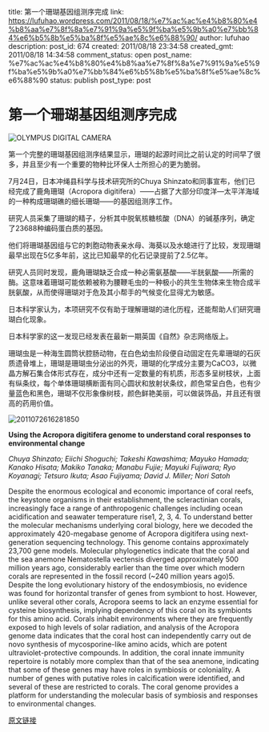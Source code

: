 title: 第一个珊瑚基因组测序完成
link: https://lufuhao.wordpress.com/2011/08/18/%e7%ac%ac%e4%b8%80%e4%b8%aa%e7%8f%8a%e7%91%9a%e5%9f%ba%e5%9b%a0%e7%bb%84%e6%b5%8b%e5%ba%8f%e5%ae%8c%e6%88%90/
author: lufuhao
description: 
post_id: 674
created: 2011/08/18 23:34:58
created_gmt: 2011/08/18 14:34:58
comment_status: open
post_name: %e7%ac%ac%e4%b8%80%e4%b8%aa%e7%8f%8a%e7%91%9a%e5%9f%ba%e5%9b%a0%e7%bb%84%e6%b5%8b%e5%ba%8f%e5%ae%8c%e6%88%90
status: publish
post_type: post

# 第一个珊瑚基因组测序完成

![OLYMPUS DIGITAL CAMERA         ](http://lufuhao.files.wordpress.com/2011/08/2011072616292213_thumb.jpg)

第一个完整的珊瑚基因组测序结果显示，珊瑚的起源时间比之前认定的时间早了很多，并且至少有一个重要的物种比环保人士所担心的更为脆弱。 

7月24日，日本冲绳县科学与技术研究所的Chuya Shinzato和同事宣布，他们已经完成了鹿角珊瑚（Acropora digitifera）——占据了大部分印度洋—太平洋海域的一种构成珊瑚礁的细长珊瑚——的基因组测序工作。 

研究人员采集了珊瑚的精子，分析其中脱氧核糖核酸（DNA）的碱基序列，确定了23688种编码蛋白质的基因。 

他们将珊瑚基因组与它的刺胞动物表亲水母、海葵以及水螅进行了比较，发现珊瑚最早出现在5亿多年前，这比已知最早的化石记录提前了2.5亿年。 

研究人员同时发现，鹿角珊瑚缺乏合成一种必需氨基酸——半胱氨酸——所需的酶。这意味着珊瑚可能依赖被称为腰鞭毛虫的一种极小的共生生物体来生物合成半胱氨酸，从而使得珊瑚对于危及其小帮手的气候变化显得尤为敏感。 

日本科学家认为，本项研究不仅有助于理解珊瑚的进化历程，还能帮助人们研究珊瑚白化现象。 

日本科学家的这一发现已经发表在最新一期英国《自然》杂志网络版上。 

珊瑚虫是一种海生圆筒状腔肠动物，在白色幼虫阶段便自动固定在先辈珊瑚的石灰质遗骨堆上，珊瑚是珊瑚虫分泌出的外壳，珊瑚的化学成分主要为CaCO3，以微晶方解石集合体形式存在，成分中还有一定数量的有机质，形态多呈树枝状，上面有纵条纹，每个单体珊瑚横断面有同心圆状和放射状条纹，颜色常呈白色，也有少量蓝色和黑色，珊瑚不仅形象像树枝，颜色鲜艳美丽，可以做装饰品，并且还有很高的药用价值。 

![2011072616281850](http://lufuhao.files.wordpress.com/2011/08/2011072616281850_thumb.jpg)

**Using the Acropora digitifera genome to understand coral responses to environmental change**

_Chuya Shinzato; Eiichi Shoguchi; Takeshi Kawashima; Mayuko Hamada; Kanako Hisata; Makiko Tanaka; Manabu Fujie; Mayuki Fujiwara; Ryo Koyanagi; Tetsuro Ikuta; Asao Fujiyama; David J. Miller; Nori Satoh_

Despite the enormous ecological and economic importance of coral reefs, the keystone organisms in their establishment, the scleractinian corals, increasingly face a range of anthropogenic challenges including ocean acidification and seawater temperature rise1, 2, 3, 4. To understand better the molecular mechanisms underlying coral biology, here we decoded the approximately 420-megabase genome of Acropora digitifera using next-generation sequencing technology. This genome contains approximately 23,700 gene models. Molecular phylogenetics indicate that the coral and the sea anemone Nematostella vectensis diverged approximately 500 million years ago, considerably earlier than the time over which modern corals are represented in the fossil record (~240 million years ago)5. Despite the long evolutionary history of the endosymbiosis, no evidence was found for horizontal transfer of genes from symbiont to host. However, unlike several other corals, Acropora seems to lack an enzyme essential for cysteine biosynthesis, implying dependency of this coral on its symbionts for this amino acid. Corals inhabit environments where they are frequently exposed to high levels of solar radiation, and analysis of the Acropora genome data indicates that the coral host can independently carry out de novo synthesis of mycosporine-like amino acids, which are potent ultraviolet-protective compounds. In addition, the coral innate immunity repertoire is notably more complex than that of the sea anemone, indicating that some of these genes may have roles in symbiosis or coloniality. A number of genes with putative roles in calcification were identified, and several of these are restricted to corals. The coral genome provides a platform for understanding the molecular basis of symbiosis and responses to environmental changes. 

[原文链接](http://www.bioon.com/biology/postgenomics/497157.shtml)